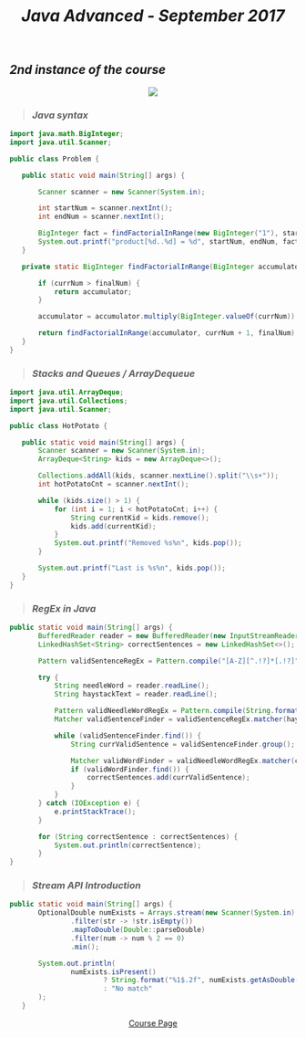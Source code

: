 <h1 align="center"><em>Java Advanced - September 2017</em></h1>
 
<br />

 ## *2nd instance of the course*
 
 <p align="center">
<img src="https://camo.githubusercontent.com/d902ec7d428cdebcfad0299a0d2c4cf13641ec72/68747470733a2f2f7062732e7477696d672e636f6d2f6d656469612f44744f3759566e56594141674565782e6a7067" />
 </p>
 
 > ### *Java syntax*

 ```Java
import java.math.BigInteger;
import java.util.Scanner;

public class Problem {

    public static void main(String[] args) {

        Scanner scanner = new Scanner(System.in);

        int startNum = scanner.nextInt();
        int endNum = scanner.nextInt();

        BigInteger fact = findFactorialInRange(new BigInteger("1"), startNum, endNum);
        System.out.printf("product[%d..%d] = %d", startNum, endNum, fact);
    }

    private static BigInteger findFactorialInRange(BigInteger accumulator, int currNum, int finalNum) {

        if (currNum > finalNum) {
            return accumulator;
        }

        accumulator = accumulator.multiply(BigInteger.valueOf(currNum));

        return findFactorialInRange(accumulator, currNum + 1, finalNum);
    }
}
 ```
> ### *Stacks and Queues / ArrayDequeue*
 ```Java
import java.util.ArrayDeque;
import java.util.Collections;
import java.util.Scanner;

public class HotPotato {

    public static void main(String[] args) {
        Scanner scanner = new Scanner(System.in);
        ArrayDeque<String> kids = new ArrayDeque<>();

        Collections.addAll(kids, scanner.nextLine().split("\\s+"));
        int hotPotatoCnt = scanner.nextInt();

        while (kids.size() > 1) {
            for (int i = 1; i < hotPotatoCnt; i++) {
                String currentKid = kids.remove();
                kids.add(currentKid);
            }
            System.out.printf("Removed %s%n", kids.pop());
        }

        System.out.printf("Last is %s%n", kids.pop());
    }
}
 ```
> ### *RegEx in Java*
 ```Java
 public static void main(String[] args) {
        BufferedReader reader = new BufferedReader(new InputStreamReader(System.in));
        LinkedHashSet<String> correctSentences = new LinkedHashSet<>();

        Pattern validSentenceRegEx = Pattern.compile("[A-Z][^.!?]*[.!?]");

        try {
            String needleWord = reader.readLine();
            String haystackText = reader.readLine();

            Pattern validNeedleWordRegEx = Pattern.compile(String.format("%s%s%s", "\\b", needleWord, "\\b"));
            Matcher validSentenceFinder = validSentenceRegEx.matcher(haystackText);

            while (validSentenceFinder.find()) {
                String currValidSentence = validSentenceFinder.group();

                Matcher validWordFinder = validNeedleWordRegEx.matcher(currValidSentence);
                if (validWordFinder.find()) {
                    correctSentences.add(currValidSentence);
                }
            }
        } catch (IOException e) {
            e.printStackTrace();
        }

        for (String correctSentence : correctSentences) {
            System.out.println(correctSentence);
        }
}
 ```
> ### *Stream API Introduction*
 ```Java
 public static void main(String[] args) {
        OptionalDouble numExists = Arrays.stream(new Scanner(System.in).nextLine().split("\\s+"))
                .filter(str -> !str.isEmpty())
                .mapToDouble(Double::parseDouble)
                .filter(num -> num % 2 == 0)
                .min();

        System.out.println(
                numExists.isPresent()
                        ? String.format("%1$.2f", numExists.getAsDouble())
                        : "No match"
        );
    }
 ```
<p align="center">
<a href="https://softuni.bg/trainings/1531/java-advanced-january-2017">Course Page</a> <br />
<p>
